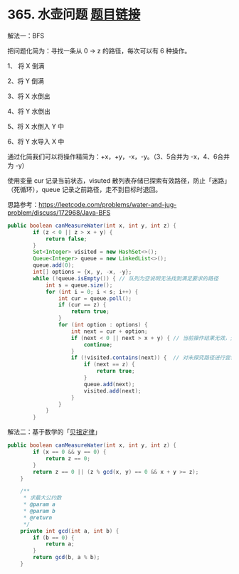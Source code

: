 ﻿# 365. 水壶问题 [题目链接](https://leetcode-cn.com/problems/water-and-jug-problem/)
解法一：BFS

把问题化简为：寻找一条从 0 -> z 的路径，每次可以有 6 种操作。

1、 将 X 倒满

2、将 Y 倒满

3、将 X 水倒出

4、将 Y 水倒出

5、将 X 水倒入 Y 中

6、将 Y 水导入 X 中

通过化简我们可以将操作精简为：+x，+y，-x，-y。（3、5合并为 -x，4、6合并为 -y）

使用变量 cur 记录当前状态，visuted 散列表存储已探索有效路径，防止「迷路」（死循环），queue 记录之前路径，走不到目标时退回。

思路参考：https://leetcode.com/problems/water-and-jug-problem/discuss/172968/Java-BFS

```java
public boolean canMeasureWater(int x, int y, int z) {
        if (z < 0 || z > x + y) {
            return false;
        }
        Set<Integer> visited = new HashSet<>();
        Queue<Integer> queue = new LinkedList<>();
        queue.add(0);
        int[] options = {x, y, -x, -y};
        while (!queue.isEmpty()) { // 队列为空说明无法找到满足要求的路径
            int s = queue.size();
            for (int i = 0; i < s; i++) {
                int cur = queue.poll();
                if (cur == z) {
                    return true;
                }
                for (int option : options) {
                    int next = cur + option;
                    if (next < 0 || next > x + y) { // 当前操作结果无效，无需存储状态
                        continue;
                    }
                    if (!visited.contains(next)) {  // 对未探究路径进行尝试
                        if (next == z) {
                            return true;
                        }
                        queue.add(next);
                        visited.add(next);
                    }
                }
            }
        }
```
解法二：基于数学的「[贝祖定律](https://baike.baidu.com/item/%E8%A3%B4%E8%9C%80%E5%AE%9A%E7%90%86/5186593?fromtitle=%E8%B4%9D%E7%A5%96%E5%AE%9A%E7%90%86&fromid=5185441)」

```java
public boolean canMeasureWater(int x, int y, int z) {
        if (x == 0 && y == 0) {
            return z == 0;
        }
        return z == 0 || (z % gcd(x, y) == 0 && x + y >= z);
    }

    /**
     * 求最大公约数
     * @param a
     * @param b
     * @return
     */
    private int gcd(int a, int b) {
        if (b == 0) {
            return a;
        }
        return gcd(b, a % b);
    }
```



